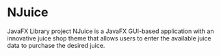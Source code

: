 # NJuice
JavaFX Library project
NJuice is a JavaFX GUI-based application with an innovative juice shop theme that allows users to enter the available juice data to purchase the desired juice.
